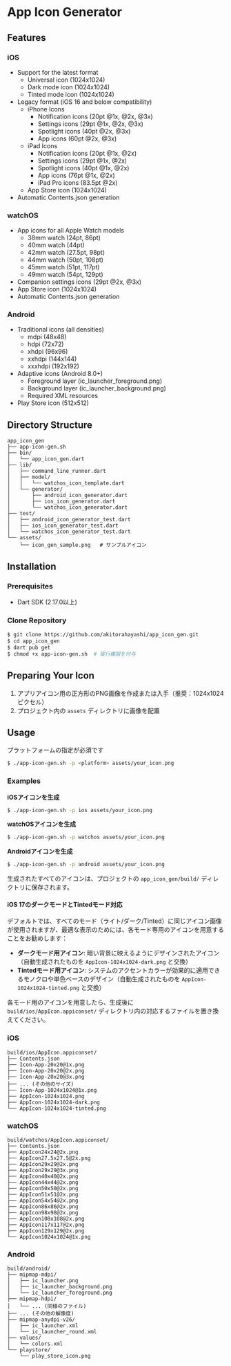 # App Icon Generator

## Features

### iOS
- Support for the latest format
  - Universal icon (1024x1024)
  - Dark mode icon (1024x1024)
  - Tinted mode icon (1024x1024)
- Legacy format (iOS 16 and below compatibility)
  - iPhone Icons
    - Notification icons (20pt @1x, @2x, @3x)
    - Settings icons (29pt @1x, @2x, @3x)
    - Spotlight icons (40pt @2x, @3x)
    - App icons (60pt @2x, @3x)
  - iPad Icons
    - Notification icons (20pt @1x, @2x)
    - Settings icons (29pt @1x, @2x)
    - Spotlight icons (40pt @1x, @2x)
    - App icons (76pt @1x, @2x)
    - iPad Pro icons (83.5pt @2x)
  - App Store icon (1024x1024)
- Automatic Contents.json generation

### watchOS
- App icons for all Apple Watch models
  - 38mm watch (24pt, 86pt)
  - 40mm watch (44pt)
  - 42mm watch (27.5pt, 98pt)
  - 44mm watch (50pt, 108pt)
  - 45mm watch (51pt, 117pt)
  - 49mm watch (54pt, 129pt)
- Companion settings icons (29pt @2x, @3x)
- App Store icon (1024x1024)
- Automatic Contents.json generation

### Android
- Traditional icons (all densities)
  - mdpi (48x48)
  - hdpi (72x72)
  - xhdpi (96x96)
  - xxhdpi (144x144)
  - xxxhdpi (192x192)
- Adaptive icons (Android 8.0+)
  - Foreground layer (ic_launcher_foreground.png)
  - Background layer (ic_launcher_background.png)
  - Required XML resources
- Play Store icon (512x512)

## Directory Structure
```
app_icon_gen
├── app-icon-gen.sh         
├── bin/
│   └── app_icon_gen.dart    
├── lib/
│   ├── command_line_runner.dart 
│   ├── model/
│   │   └── watchos_icon_template.dart 
│   └── generator/
│       ├── android_icon_generator.dart 
│       ├── ios_icon_generator.dart     
│       └── watchos_icon_generator.dart  
├── test/
│   ├── android_icon_generator_test.dart
│   ├── ios_icon_generator_test.dart
│   └── watchos_icon_generator_test.dart
└── assets/
    └── icon_gen_sample.png   # サンプルアイコン
```

## Installation

### Prerequisites

- Dart SDK (2.17.0以上)

### Clone Repository

```bash
$ git clone https://github.com/akitorahayashi/app_icon_gen.git
$ cd app_icon_gen
$ dart pub get
$ chmod +x app-icon-gen.sh  # 実行権限を付与
```

## Preparing Your Icon

1. アプリアイコン用の正方形のPNG画像を作成または入手（推奨：1024x1024ピクセル）
2. プロジェクト内の `assets` ディレクトリに画像を配置

## Usage

プラットフォームの指定が必須です

```bash
$ ./app-icon-gen.sh -p <platform> assets/your_icon.png
```

### Examples

**iOSアイコンを生成**
```bash
$ ./app-icon-gen.sh -p ios assets/your_icon.png
```

**watchOSアイコンを生成**
```bash
$ ./app-icon-gen.sh -p watchos assets/your_icon.png
```

**Androidアイコンを生成**
```bash
$ ./app-icon-gen.sh -p android assets/your_icon.png
```

生成されたすべてのアイコンは、プロジェクトの `app_icon_gen/build/` ディレクトリに保存されます。

#### iOS 17のダークモードとTintedモード対応

デフォルトでは、すべてのモード（ライト/ダーク/Tinted）に同じアイコン画像が使用されますが、最適な表示のためには、各モード専用のアイコンを用意することをお勧めします：

- **ダークモード用アイコン**: 暗い背景に映えるようにデザインされたアイコン（自動生成されたものを `AppIcon-1024x1024-dark.png` と交換）
- **Tintedモード用アイコン**: システムのアクセントカラーが効果的に適用できるモノクロや単色ベースのデザイン（自動生成されたものを `AppIcon-1024x1024-tinted.png` と交換）

各モード用のアイコンを用意したら、生成後に `build/ios/AppIcon.appiconset/` ディレクトリ内の対応するファイルを置き換えてください。

### iOS

```
build/ios/AppIcon.appiconset/
├── Contents.json
├── Icon-App-20x20@1x.png
├── Icon-App-20x20@2x.png
├── Icon-App-20x20@3x.png
├── ... (その他のサイズ)
├── Icon-App-1024x1024@1x.png
├── AppIcon-1024x1024.png      
├── AppIcon-1024x1024-dark.png 
└── AppIcon-1024x1024-tinted.png 
```

### watchOS

```
build/watchos/AppIcon.appiconset/
├── Contents.json
├── AppIcon24x24@2x.png
├── AppIcon27.5x27.5@2x.png
├── AppIcon29x29@2x.png
├── AppIcon29x29@3x.png
├── AppIcon40x40@2x.png
├── AppIcon44x44@2x.png
├── AppIcon50x50@2x.png
├── AppIcon51x51@2x.png
├── AppIcon54x54@2x.png
├── AppIcon86x86@2x.png
├── AppIcon98x98@2x.png
├── AppIcon108x108@2x.png
├── AppIcon117x117@2x.png
├── AppIcon129x129@2x.png
└── AppIcon1024x1024@1x.png
```

### Android

```
build/android/
├── mipmap-mdpi/
│   ├── ic_launcher.png
│   ├── ic_launcher_background.png
│   └── ic_launcher_foreground.png
├── mipmap-hdpi/
│   └── ... (同様のファイル)
├── ... (その他の解像度)
├── mipmap-anydpi-v26/
│   ├── ic_launcher.xml
│   └── ic_launcher_round.xml
├── values/
│   └── colors.xml
└── playstore/
    └── play_store_icon.png
```


